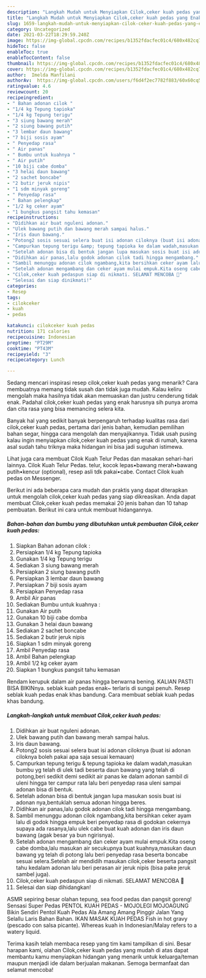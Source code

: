 ```yaml
---
description: "Langkah Mudah untuk Menyiapkan Cilok,ceker kuah pedas yang Enak Banget"
title: "Langkah Mudah untuk Menyiapkan Cilok,ceker kuah pedas yang Enak Banget"
slug: 1659-langkah-mudah-untuk-menyiapkan-cilok-ceker-kuah-pedas-yang-enak-banget
category: Uncategorized
date: 2021-03-22T18:29:59.240Z
image: https://img-global.cpcdn.com/recipes/b1352fdacfec01c4/680x482cq70/cilokceker-kuah-pedas-foto-resep-utama.jpg
hideToc: false
enableToc: true
enableTocContent: false
thumbnail: https://img-global.cpcdn.com/recipes/b1352fdacfec01c4/680x482cq70/cilokceker-kuah-pedas-foto-resep-utama.jpg
cover: https://img-global.cpcdn.com/recipes/b1352fdacfec01c4/680x482cq70/cilokceker-kuah-pedas-foto-resep-utama.jpg
author:  Imelda Manfilani
authorAv:  https://img-global.cpcdn.com/users/f6d4f2ec7782f883/60x60cq50/avatar.jpg
ratingvalue: 4.6
reviewcount: 20
recipeingredient:
- " Bahan adonan cilok "
- "1/4 kg Tepung tapioka"
- "1/4 kg Tepung terigu"
- "3 siung bawang merah"
- "2 siung bawang putih"
- "3 lembar daun bawang"
- "7 biji sosis ayam"
- " Penyedap rasa"
- " Air panas"
- " Bumbu untuk kuahnya "
- " Air putih"
- "10 biji cabe domba"
- "3 helai daun bawang"
- "2 sachet boncabe"
- "2 butir jeruk nipis"
- "1 sdm minyak goreng"
- " Penyedap rasa"
- " Bahan pelengkap"
- "1/2 kg ceker ayam"
- "1 bungkus pangsit tahu kemasan"
recipeinstructions:
- "Didihkan air buat nguleni adonan."
- "Ulek bawang putih dan bawang merah sampai halus."
- "Iris daun bawang."
- "Potong2 sosis sesuai selera buat isi adonan ciloknya (buat isi adonan ciloknya boleh pakai apa saja sesuai kemauan)"
- "Campurkan tepung terigu &amp; tepung tapioka ke dalam wadah,masukan bumbu yg telah di ulek tadi beserta daun bawang yang telah di potong,beri sedikit demi sedikit air panas ke dalam adonan sambil di uleni hingga ter campur rata lalu beri penyedap rasa uleni sampai adonan bisa di bentuk."
- "Setelah adonan bisa di bentuk jangan lupa masukan sosis buat isi adonan nya,bentuklah semua adonan hingga beres."
- "Didihkan air panas,lalu godok adonan cilok tadi hingga mengambang."
- "Sambil menunggu adonan cilok ngambang,kita bersihkan ceker ayam lalu di godok hingga empuk beri penyedap rasa di godokan cekernya supaya ada rasanya,lalu ulek cabe buat kuah adonan dan iris daun bawang (agak besar ya bun ngirisnya)."
- "Setelah adonan mengambang dan ceker ayam mulai empuk.Kita oseng cabe domba,lalu masukan air secukupnya buat kuahnya,masukan daun bawang yg telah di potong lalu beri penyedap rasa beserta boncabe sesuai selera.Setelah air mendidih masukan cilok,ceker beserta pangsit tahu kedalam adonan lalu beri perasan air jeruk nipis (bisa pake jeruk sambel juga)."
- "Cilok,ceker kuah pedaspun siap di nikmati. SELAMAT MENCOBA 🙂"
- "Selesai dan siap dinikmati!"
categories:
- Resep
tags:
- cilokceker
- kuah
- pedas

katakunci: cilokceker kuah pedas 
nutrition: 171 calories
recipecuisine: Indonesian
preptime: "PT29M"
cooktime: "PT43M"
recipeyield: "3"
recipecategory: Lunch

---
```



Sedang mencari inspirasi resep cilok,ceker kuah pedas yang menarik? Cara membuatnya memang tidak susah dan tidak juga mudah. Kalau keliru mengolah maka hasilnya tidak akan memuaskan dan justru cenderung tidak enak. Padahal cilok,ceker kuah pedas yang enak harusnya sih punya aroma dan cita rasa yang bisa memancing selera kita.


Banyak hal yang sedikit banyak berpengaruh terhadap kualitas rasa dari cilok,ceker kuah pedas, pertama dari jenis bahan, kemudian pemilihan bahan segar, hingga cara mengolah dan menyajikannya. Tidak usah pusing kalau ingin menyiapkan cilok,ceker kuah pedas yang enak di rumah, karena asal sudah tahu triknya maka hidangan ini bisa jadi suguhan istimewa.

Lihat juga cara membuat Cilok Kuah Telur Pedas dan masakan sehari-hari lainnya. Cilok Kuah Telur Pedas. telur, kocok lepas•bawang merah•bawang putih•kencur (optional), resep asli tdk pakai•cabe. Contact Cilok kuah pedas on Messenger.


Berikut ini ada beberapa cara mudah dan praktis yang dapat diterapkan untuk mengolah cilok,ceker kuah pedas yang siap dikreasikan. Anda dapat membuat Cilok,ceker kuah pedas memakai 20 jenis bahan dan 10 tahap pembuatan. Berikut ini cara untuk membuat hidangannya.

<!--inarticleads1-->

##### Bahan-bahan dan bumbu yang dibutuhkan untuk pembuatan Cilok,ceker kuah pedas:

1. Siapkan  Bahan adonan cilok :
1. Persiapkan 1/4 kg Tepung tapioka
1. Gunakan 1/4 kg Tepung terigu
1. Sediakan 3 siung bawang merah
1. Persiapkan 2 siung bawang putih
1. Persiapkan 3 lembar daun bawang
1. Persiapkan 7 biji sosis ayam
1. Persiapkan  Penyedap rasa
1. Ambil  Air panas
1. Sediakan  Bumbu untuk kuahnya :
1. Gunakan  Air putih
1. Gunakan 10 biji cabe domba
1. Gunakan 3 helai daun bawang
1. Sediakan 2 sachet boncabe
1. Sediakan 2 butir jeruk nipis
1. Siapkan 1 sdm minyak goreng
1. Ambil  Penyedap rasa
1. Ambil  Bahan pelengkap
1. Ambil 1/2 kg ceker ayam
1. Siapkan 1 bungkus pangsit tahu kemasan


Rendam kerupuk dalam air panas hingga berwarna bening. KALIAN PASTI BISA BIKINnya. seblak kuah pedas enak~ terlaris di sungai penuh. Resep seblak kuah pedas enak khas bandung. Cara membuat seblak kuah pedas khas bandung. 

<!--inarticleads2-->

##### Langkah-langkah untuk membuat Cilok,ceker kuah pedas:

1. Didihkan air buat nguleni adonan.
1. Ulek bawang putih dan bawang merah sampai halus.
1. Iris daun bawang.
1. Potong2 sosis sesuai selera buat isi adonan ciloknya (buat isi adonan ciloknya boleh pakai apa saja sesuai kemauan)
1. Campurkan tepung terigu &amp; tepung tapioka ke dalam wadah,masukan bumbu yg telah di ulek tadi beserta daun bawang yang telah di potong,beri sedikit demi sedikit air panas ke dalam adonan sambil di uleni hingga ter campur rata lalu beri penyedap rasa uleni sampai adonan bisa di bentuk.
1. Setelah adonan bisa di bentuk jangan lupa masukan sosis buat isi adonan nya,bentuklah semua adonan hingga beres.
1. Didihkan air panas,lalu godok adonan cilok tadi hingga mengambang.
1. Sambil menunggu adonan cilok ngambang,kita bersihkan ceker ayam lalu di godok hingga empuk beri penyedap rasa di godokan cekernya supaya ada rasanya,lalu ulek cabe buat kuah adonan dan iris daun bawang (agak besar ya bun ngirisnya).
1. Setelah adonan mengambang dan ceker ayam mulai empuk.Kita oseng cabe domba,lalu masukan air secukupnya buat kuahnya,masukan daun bawang yg telah di potong lalu beri penyedap rasa beserta boncabe sesuai selera.Setelah air mendidih masukan cilok,ceker beserta pangsit tahu kedalam adonan lalu beri perasan air jeruk nipis (bisa pake jeruk sambel juga).
1. Cilok,ceker kuah pedaspun siap di nikmati. SELAMAT MENCOBA 🙂
1. Selesai dan siap dihidangkan!

ASMR sepiring besar olahan tepung, sea food pedas dan pangsit goreng! Sensasi Super Pedas PENTOL KUAH PEDAS - MOJOLEGI MOJOAGUNG Bikin Sendiri Pentol Kuah Pedas Ala Amang Amang Pinggir Jalan Yang Selallu Laris Bahan Bahan. IKAN MASAK KUAH PEDAS Fish in hot gravy (pescado con salsa picante). Whereas kuah in Indonesian/Malay refers to a watery liquid. 

Terima kasih telah membaca resep yang tim kami tampilkan di sini. Besar harapan kami, olahan Cilok,ceker kuah pedas yang mudah di atas dapat membantu kamu menyiapkan hidangan yang menarik untuk keluarga/teman maupun menjadi ide dalam berjualan makanan. Semoga bermanfaat dan selamat mencoba!
